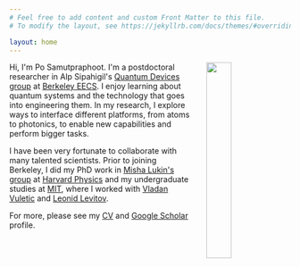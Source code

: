 ```yaml
---
# Feel free to add content and custom Front Matter to this file.
# To modify the layout, see https://jekyllrb.com/docs/themes/#overriding-theme-defaults

layout: home
---
```

[<img src="/images/profile2.png" style="float: right; width: 30%; margin-left: 5%; margin-bottom: 0.5em;">](/images/profile2.jpeg)

Hi, I'm Po Samutpraphoot. I'm a postdoctoral researcher in Alp Sipahigil's [Quantum Devices group](https://quantumdevices.berkeley.edu/) at [Berkeley EECS](https://eecs.berkeley.edu/). I enjoy learning about quantum systems and the technology that goes into engineering them. In my research, I explore ways to interface different platforms, from atoms to photonics, to enable new capabilities and perform bigger tasks.


I have been very fortunate to collaborate with many talented scientists.  Prior to joining Berkeley, I did my PhD work in [Misha Lukin's group](https://lukin.physics.harvard.edu/) at [Harvard Physics](https://www.physics.harvard.edu/) and my undergraduate studies at [MIT](https://web.mit.edu/), where I worked with [Vladan Vuletic](https://www.rle.mit.edu/eapg/) and [Leonid Levitov](http://www.mit.edu/~levitov/).  

For more, please see my [CV](samutpraphoot_cv_2022.pdf) and [Google Scholar](https://scholar.google.com/citations?user=TU4yHVYAAAAJ&hl=en) profile.
